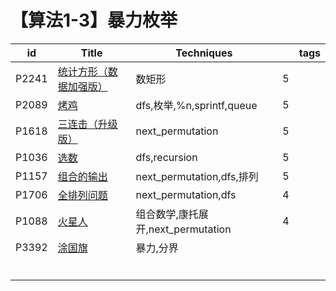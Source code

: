 # 【算法1-3】暴力枚举

| id    | Title                                                        | Techniques                         |      | tags |
| ----- | ------------------------------------------------------------ | ---------------------------------- | ---- | ---- |
| P2241 | [统计方形（数据加强版）](https://www.luogu.com.cn/problem/P2241) | 数矩形                             | 5    |      |
| P2089 | [烤鸡](https://www.luogu.com.cn/problem/P2089)               | dfs,枚举,%n,sprintf,queue          | 5    |      |
| P1618 | [三连击（升级版）](https://www.luogu.com.cn/problem/P1618)   | next_permutation                   | 5    |      |
| P1036 | [选数](https://www.luogu.com.cn/problem/P1036)               | dfs,recursion                      | 5    |      |
| P1157 | [组合的输出](https://www.luogu.com.cn/problem/P1157)         | next_permutation,dfs,排列          | 5    |      |
| P1706 | [全排列问题](https://www.luogu.com.cn/problem/P1706)         | next_permutation,dfs               | 4    |      |
| P1088 | [火星人](https://www.luogu.com.cn/problem/P1088)             | 组合数学,康托展开,next_permutation | 4    |      |
| P3392 | [涂国旗](https://www.luogu.com.cn/problem/P3392)             | 暴力,分界                          |      |      |
|       |                                                              |                                    |      |      |
|       |                                                              |                                    |      |      |
|       |                                                              |                                    |      |      |
|       |                                                              |                                    |      |      |
|       |                                                              |                                    |      |      |
|       |                                                              |                                    |      |      |

